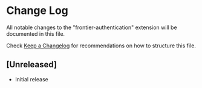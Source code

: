 # Change Log

All notable changes to the "frontier-authentication" extension will be documented in this file.

Check [Keep a Changelog](http://keepachangelog.com/) for recommendations on how to structure this file.

## [Unreleased]

- Initial release
